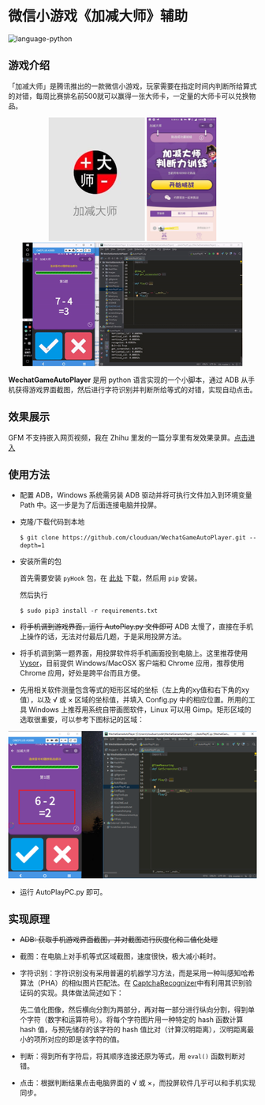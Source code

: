 # 微信小游戏《加减大师》辅助
![language-python](https://img.shields.io/badge/language-python-blue.svg)

## 游戏介绍
「加减大师」是腾讯推出的一款微信小游戏，玩家需要在指定时间内判断所给算式的对错，每周比赛排名前500就可以赢得一张大师卡，一定量的大师卡可以兑换物品。

<div align="center">
    <img src="./Images/game1.jpg" height="250">
    <img src="./Images/game2.jpg" height="250">
    <img src="./Images/autoplay.gif" height="250">
</div>

**WechatGameAutoPlayer** 是用 python 语言实现的一个小脚本，通过 ADB 从手机获得游戏界面截图，然后进行字符识别并判断所给等式的对错，实现自动点击。

## 效果展示
GFM 不支持嵌入网页视频，我在 Zhihu 里发的一篇分享里有发效果录屏。[点击进入](https://zhuanlan.zhihu.com/p/36387916)

## 使用方法
+ 配置 ADB，Windows 系统需另装 ADB 驱动并将可执行文件加入到环境变量 Path 中。这一步是为了后面连接电脑并投屏。

+ 克隆/下载代码到本地
    ```
    $ git clone https://github.com/clouduan/WechatGameAutoPlayer.git --depth=1
    ```

+ 安装所需的包

    首先需要安装 `pyHook` 包，在 [此处](https://www.lfd.uci.edu/~gohlke/pythonlibs/#pyhook) 下载，然后用 `pip` 安装。

    然后执行

    ```
    $ sudo pip3 install -r requirements.txt
    ```
+ ~~将手机调到游戏界面，运行 AutoPlay.py 文件即可~~ ADB 太慢了，直接在手机上操作的话，无法对付最后几题，于是采用投屏方法。

+ 将手机调到第一题界面，用投屏软件将手机画面投到电脑上。这里推荐使用 [Vysor](https://vysor.io/)，目前提供 Windows/MacOSX 客户端和 Chrome 应用，推荐使用 Chrome 应用，好处是跨平台而且方便。

+ 先用相关软件测量包含等式的矩形区域的坐标（左上角的xy值和右下角的xy值），以及 √ 或 × 区域的坐标值，并填入 Config.py 中的相应位置。所用的工具 Windows 上推荐用系统自带画图软件，Linux 可以用 Gimp。矩形区域的选取很重要，可以参考下图标记的区域：

![sample.png](Images/sample.png)

+ 运行 AutoPlayPC.py 即可。

## 实现原理
+ ~~ADB: 获取手机游戏界面截图，并对截图进行灰度化和二值化处理~~
+ 截图：在电脑上对手机等式区域截图，速度很快，极大减小耗时。
+ 字符识别：字符识别没有采用普遍的机器学习方法，而是采用一种叫感知哈希算法（PHA）的相似图片匹配法。在 [CaptchaRecognizer](https://github.com/clouduan/CaptchaRecognizer)中有利用其识别验证码的实现。具体做法简述如下：

    先二值化图像，然后横向分割为两部分，再对每一部分进行纵向分割，得到单个字符（数字和运算符号）。将每个字符图片用一种特定的 hash 函数计算 hash 值，与预先储存的该字符的 hash 值比对（计算汉明距离），汉明距离最小的项所对应的即是该字符的值。
+ 判断：得到所有字符后，将其顺序连接还原为等式，用 `eval()` 函数判断对错。
+ 点击：根据判断结果点击电脑界面的 √ 或 ×，而投屏软件几乎可以和手机实现同步。

